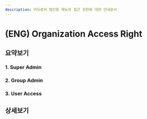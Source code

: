 ```yaml
---
description: 어딧로비 법인용 메뉴의 접근 권한에 대한 안내문서
---
```


# \(ENG\) Organization Access Right

## 요약보기

### 1. Super Admin

### 2. Group Admin

### 3. User Access

## 상세보기

